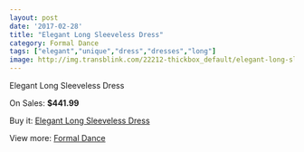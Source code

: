 ```yaml
---
layout: post
date: '2017-02-28'
title: "Elegant Long Sleeveless Dress"
category: Formal Dance
tags: ["elegant","unique","dress","dresses","long"]
image: http://img.transblink.com/22212-thickbox_default/elegant-long-sleeveless-dress.jpg
---
```

Elegant Long Sleeveless Dress

On Sales: **$441.99**
<a href="https://www.transblink.com/en/formal-dance/7049-elegant-long-sleeveless-dress.html"><amp-img layout="responsive" width="600" height="600" src="//img.transblink.com/22212-thickbox_default/elegant-long-sleeveless-dress.jpg" alt="Elegant Long Sleeveless Dress 0" /></a>
<a href="https://www.transblink.com/en/formal-dance/7049-elegant-long-sleeveless-dress.html"><amp-img layout="responsive" width="600" height="600" src="//img.transblink.com/22216-thickbox_default/elegant-long-sleeveless-dress.jpg" alt="Elegant Long Sleeveless Dress 1" /></a>
<a href="https://www.transblink.com/en/formal-dance/7049-elegant-long-sleeveless-dress.html"><amp-img layout="responsive" width="600" height="600" src="//img.transblink.com/22215-thickbox_default/elegant-long-sleeveless-dress.jpg" alt="Elegant Long Sleeveless Dress 2" /></a>
<a href="https://www.transblink.com/en/formal-dance/7049-elegant-long-sleeveless-dress.html"><amp-img layout="responsive" width="600" height="600" src="//img.transblink.com/22214-thickbox_default/elegant-long-sleeveless-dress.jpg" alt="Elegant Long Sleeveless Dress 3" /></a>
<a href="https://www.transblink.com/en/formal-dance/7049-elegant-long-sleeveless-dress.html"><amp-img layout="responsive" width="600" height="600" src="//img.transblink.com/22213-thickbox_default/elegant-long-sleeveless-dress.jpg" alt="Elegant Long Sleeveless Dress 4" /></a>

Buy it: [Elegant Long Sleeveless Dress](https://www.transblink.com/en/formal-dance/7049-elegant-long-sleeveless-dress.html "Elegant Long Sleeveless Dress")

View more: [Formal Dance](https://www.transblink.com/en/6-formal-dance "Formal Dance")